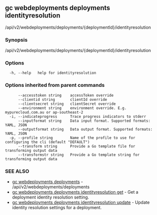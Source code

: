 ## gc webdeployments deployments identityresolution

/api/v2/webdeployments/deployments/{deploymentId}/identityresolution

### Synopsis

/api/v2/webdeployments/deployments/{deploymentId}/identityresolution

### Options

```
  -h, --help   help for identityresolution
```

### Options inherited from parent commands

```
      --accesstoken string    accessToken override
      --clientid string       clientId override
      --clientsecret string   clientSecret override
      --environment string    environment override. E.g. mypurecloud.com.au or ap-southeast-2
  -i, --indicateprogress      Trace progress indicators to stderr
      --inputformat string    Data input format. Supported formats: YAML, JSON
      --outputformat string   Data output format. Supported formats: YAML, JSON
  -p, --profile string        Name of the profile to use for configuring the cli (default "DEFAULT")
      --transform string      Provide a Go template file for transforming output data
      --transformstr string   Provide a Go template string for transforming output data
```

### SEE ALSO

* [gc webdeployments deployments](gc_webdeployments_deployments.html)	 - /api/v2/webdeployments/deployments
* [gc webdeployments deployments identityresolution get](gc_webdeployments_deployments_identityresolution_get.html)	 - Get a deployment identity resolution setting.
* [gc webdeployments deployments identityresolution update](gc_webdeployments_deployments_identityresolution_update.html)	 - Update identity resolution settings for a deployment.


